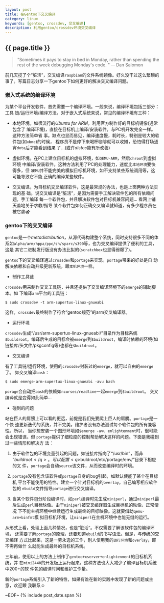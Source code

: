 ```yaml
---
layout: post
title: 在Gentoo下交叉编译
category: linux
keywords: [gentoo, crossdev, 交叉编译]
description: 利用gentoo/crossdev环境交叉编译
---
```


## {{ page.title }}

> "Sometimes it pays to stay in bed in Monday, rather than spending the rest
> of the week debugging Monday's code. " -- Dan Salomon

前几天揽了个“脏活”，交叉编译`raspbian`的文件系统镜像。好久没干过这么繁琐的
事了，写篇日志分享一下gentoo下如何更好的解决交叉编译问题。


### 嵌入式系统的编译环境

为某个平台开发软件，首先需要一个编译环境。一般来说，编译环境包括三部分：工具
链/运行环境/编译方法。对于嵌入式系统来说，常见的编译环境有三种：

* 本地环境。如很流行的*Ubuntu for ARM*，利用官方制作好的目标机镜像(通常包含了
  编译环境)，直接在目标机上编译/安装软件，与PC机开发完全一样。这种方法简单省
  事。缺点也显而易见，编译速度慢，耗时长，特别是较大的软件包(如`xbmc`)的时候，
  程序员不是停下来喝杯咖啡就可以收摊，恐怕得打场通宵`dota`后才能看到结果
  了...(或许*distcc*能有所改善)

* 虚拟环境。在PC上建立目标机的虚拟环境，如`QEMU-ARM`，然后`chroot`到虚拟环境
  中编译/安装软件。这种方法利用了PC的处理能力，速度比`本地环境`要快得多，但
  `QEMU`并不能完美的模拟目标机环境，如不支持某些系统调用等，这可能导致它不能
  正确的编译某些软件。

* 交叉编译。为目标机交叉编译软件，这是最常规的办法，也是上面两种方法实现的基
  础。说交叉编译是“脏活”，是因为需要手工解决软件包的所有依赖问题，手工编译
  每一个软件包，并且解决软件包对目标机兼容问题... 看网上铺天盖地关于求教/指导
  某个软件包如何正确交叉编译就知道，有多少程序员在被它虐⚣


### gentoo下的交叉编译

`gentoo`是一个*metadistribution*，从源代码构建整个系统，同时支持很多不同的体
系如`alpha/arm/hppa/ppc/sh/sparc/s390`等，也为交叉编译提供了便利的工具，这是
其它二进制发行版没有办法比拟的(`scratchbox`也显得弱爆了)。

`gentoo`下的交叉编译通过`crossdev`和`portage`来实现。`portage`带来的好处是自
动解决依赖和自动升级更新系统，跟`本机环境`一样。

+ 制作工具链

`crossdev`用来制作交叉工具链，并且还提供了交叉编译环境下的`emerge`的辅助脚本。如
下编译`arm`平台的工具链：

	$ sudo crossdev -t arm-supertux-linux-gnueabi

这样，`crossdev`最终制作了符合“gentoo规范”的arm交叉编译器。

+ 运行环境

`crossdev`生成<q>/usr/arm-supertux-linux-gnueabi/</q>目录作为目标系统
`$buildroot`。编译后生成的目标会被`emerge`到`$buildroot`，编译时依赖的环境(如
链接库/头文件/pkgconfig等)也都在`$buildroot`。

+ 交叉编译

有了工具链/运行环境，使用的`crossdev`封装过的`emerge`，就可以自由的`emerge`了。
如交叉编译`bash`：

	$ sudo emerge-arm-supertux-linux-gnueabi -avu bash

`porage`会自动把`bash`的依赖如`ncurses/readline`一起`emerge`到`$buildroot`。
交叉编译就是变得如此简单...

* 碰到的问题

站在巨人的肩膀上可以看的更远，前提是我们先要爬上巨人的肩膀。`portage`是一个快
速更新迭代的系统，并不完美，维护者没有办法测试每个软件包的所有兼容性。所以，
当你想安装一个图形环境如`$emerge -avu enlightenment`时，很可能会出现错误。但
`portage`提供了细粒度的控制帮助解决这样的问题。下面是我碰到过一些情形和解决方
法：

1. 由于软件包的环境变量引起的问题，如链接库指向了<q>/usr/bin</q>，而非
   <q>$buildroot</q>。可以配置<q>$buldroot/etc/portage/env/</q>目录下相应的文
   件，`portage`会自动`source`该文件，从而改变编译时的环境。

2. `portage`没有包含该软件或`portage`自身的bug引起，如默认使能了某个在目标机
   平台不能使用的特性。建立一个针对目标机的`overlay`，自己编写相应软件包的
   `ebuild`文件指导`portage`进行交叉编译。

3. 当某个软件包分阶段编译时，如`perl`编译时先生成`miniperl`，通过`miniperl`最
   后生成`perl`目标映像。由于`miniperl`被交叉编译器生成目标机的映像，正常情况
   下不能主机环境中继续运行生成最终的目标映像。这就要借助`qemu-arm+binfmt`模
   拟目标机环境，让`miniperl`在主机环境中也能无缝的运行。

从形式上看，处理上面几种情况，也是“脏活”。不仅需要了解该软件包的编译环境，
还需要了解`portage`的原理，还要知道`ebuild`的书写语法。但是，与传统的交叉编译
方式比起来，这是一劳永逸的工作，别人使用我的`运行环境`和`overlay`，即不需再做什
么就能生成最终的目标机系统。

三年前，使用以上的方法上制作了`gentoo+xserver+enlightenment`的目标机系统，并
在`mini2440`的开发板上运行起来。这种方法也大大减少了编译目标机系统中200+的软
件包的编译时间和维护工作量。

新的`portage`系统引入了新的特性，如果有谁在新的实践中发现了新的问题或主意，欢迎跟
我联系☺

~EOF~ {% include post_date.span %}

